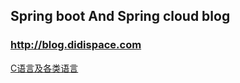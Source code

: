 ## Spring boot And Spring cloud blog

### http://blog.didispace.com



[C语言及各类语言](http://c.biancheng.net/sitemap/)

